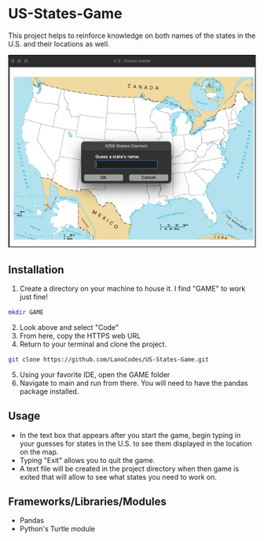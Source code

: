 # US-States-Game
This project helps to reinforce knowledge on both names of the states in the U.S. and their locations as well.

![img.png](img.png)

## Installation
1. Create a directory on your machine to house it. I find "GAME" to work just fine!
```bash 
mkdir GAME
```
2. Look above and select "Code"
3. From here, copy the HTTPS web URL
4. Return to your terminal and clone the project.
```bash
git clone https://github.com/LanoCodes/US-States-Game.git
```
5. Using your favorite IDE, open the GAME folder
6. Navigate to main and run from there. You will need to have the pandas package installed.

## Usage
- In the text box that appears after you start the game, begin typing in your guesses for states in the U.S. to see them displayed in the location on the map.
- Typing "Exit" allows you to quit the game.
- A text file will be created in the project directory when then game is exited that will allow to see what states you need to work on.

## Frameworks/Libraries/Modules
- Pandas
- Python's Turtle module